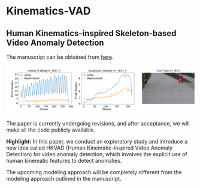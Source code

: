 # Kinematics-VAD


## Human Kinematics-inspired Skeleton-based Video Anomaly Detection
The manuscript can be obtained from [here]().

![plot](./img.png)

The paper is currently undergoing revisions, and after acceptance, we will make all the code publicly available.

**Highlight:** In this paper, we conduct an exploratory study and introduce a new idea called HKVAD (Human Kinematic-inspired Video Anomaly Detection) for video anomaly detection, which involves the explicit use of human kinematic features to detect anomalies.

The upcoming modeling approach will be completely different from the modeling approach outlined in the manuscript.




